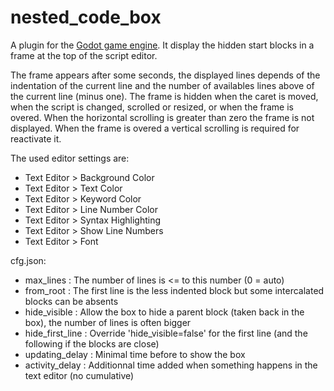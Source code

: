 # nested_code_box
A plugin for the [Godot game engine](https://github.com/godotengine/godot). 
It display the hidden start blocks in a frame at the top of the script editor.

The frame appears after some seconds, the displayed lines depends of the indentation of the current line and the number of availables lines above of the current line (minus one).
The frame is hidden when the caret is moved, when the script is changed, scrolled or resized, or when the frame is overed.
When the horizontal scrolling is greater than zero the frame is not displayed. When the frame is overed a vertical scrolling is required for reactivate it.

The used editor settings are:
* Text Editor > Background Color
* Text Editor > Text Color
* Text Editor > Keyword Color
* Text Editor > Line Number Color
* Text Editor > Syntax Highlighting
* Text Editor > Show Line Numbers
* Text Editor > Font

cfg.json:
* max_lines : The number of lines is <= to this number (0 = auto)
* from_root : The first line is the less indented block but some intercalated blocks can be absents
* hide_visible : Allow the box to hide a parent block (taken back in the box), the number of lines is often bigger
* hide_first_line : Override 'hide_visible=false' for the first line (and the following if the blocks are close)
* updating_delay : Minimal time before to show the box
* activity_delay : Additionnal time added when something happens in the text editor (no cumulative)

